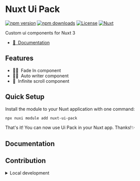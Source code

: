 <!--
Get your module up and running quickly.

Find and replace all on all files (CMD+SHIFT+F):
- Name: My Module
- Package name: my-module
- Description: My new Nuxt module
-->

# Nuxt Ui Pack

[![npm version][npm-version-src]][npm-version-href]
[![npm downloads][npm-downloads-src]][npm-downloads-href]
[![License][license-src]][license-href]
[![Nuxt][nuxt-src]][nuxt-href]

Custom ui components for Nuxt 3

- [📖 &nbsp;Documentation](/DOCS.md)

[//]: # (- [✨ &nbsp;Release Notes]&#40;/CHANGELOG.md&#41;)
[//]: # (- [🏀 Online playground]&#40;https://stackblitz.com/github/your-org/my-module?file=playground%2Fapp.vue&#41;)

## Features

- 😶‍🌫️ &nbsp;Fade In component
- ✍🏻 &nbsp;Auto writer component
- 📜 &nbsp;Infinite scroll component

## Quick Setup

Install the module to your Nuxt application with one command:

```bash
npx nuxi module add nuxt-ui-pack
```

That's it! You can now use Ui Pack in your Nuxt app. Thanks!✨

## Documentation



## Contribution

<details>
  <summary>Local development</summary>

  ```bash
  # Copy git repo
  git clone https://github.com/HardoWare/nuxt-ui-pack.git
  
  # Install dependencies
  npm install
  
  # Generate type stubs
  npm run dev:prepare
  
  # Develop with the playground
  npm run dev
  
  # Build the playground
  npm run dev:build
  
  # Run ESLint
  npm run lint
  
  # Run Vitest
  npm run test
  npm run test:watch
  
  # Release new version
  npm run release
  ```

</details>


<!-- Badges -->
[npm-version-src]: https://img.shields.io/npm/v/my-module/latest.svg?style=flat&colorA=020420&colorB=00DC82
[npm-version-href]: https://npmjs.com/package/my-module

[npm-downloads-src]: https://img.shields.io/npm/dm/my-module.svg?style=flat&colorA=020420&colorB=00DC82
[npm-downloads-href]: https://npmjs.com/package/my-module

[license-src]: https://img.shields.io/npm/l/my-module.svg?style=flat&colorA=020420&colorB=00DC82
[license-href]: https://npmjs.com/package/my-module

[nuxt-src]: https://img.shields.io/badge/Nuxt-020420?logo=nuxt.js
[nuxt-href]: https://nuxt.com
